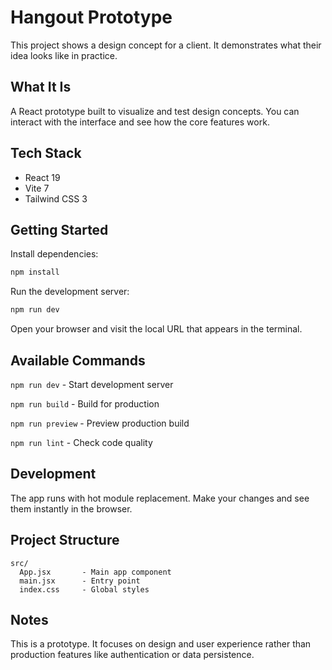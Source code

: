 # Hangout Prototype

This project shows a design concept for a client. It demonstrates what their idea looks like in practice.

## What It Is

A React prototype built to visualize and test design concepts. You can interact with the interface and see how the core features work.

## Tech Stack

- React 19
- Vite 7
- Tailwind CSS 3

## Getting Started

Install dependencies:

```bash
npm install
```

Run the development server:

```bash
npm run dev
```

Open your browser and visit the local URL that appears in the terminal.

## Available Commands

`npm run dev` - Start development server

`npm run build` - Build for production

`npm run preview` - Preview production build

`npm run lint` - Check code quality

## Development

The app runs with hot module replacement. Make your changes and see them instantly in the browser.

## Project Structure

```
src/
  App.jsx       - Main app component
  main.jsx      - Entry point
  index.css     - Global styles
```

## Notes

This is a prototype. It focuses on design and user experience rather than production features like authentication or data persistence.
